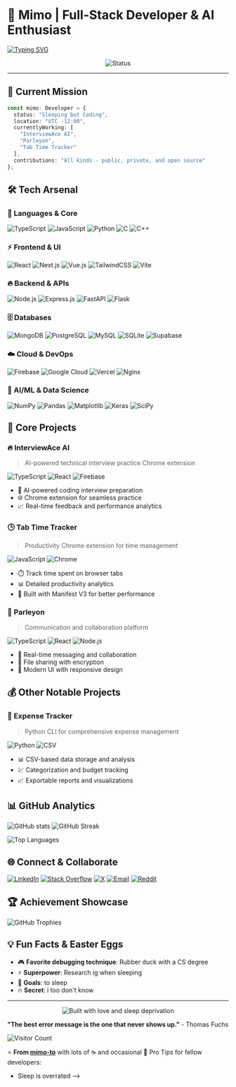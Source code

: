# 🚀 Mimo | Full-Stack Developer & AI Enthusiast
[![Typing SVG](https://readme-typing-svg.herokuapp.com?font=Fira+Code&pause=1000&color=00D9FF¢er=true&vCenter=true&width=435&lines=AI%2FML+Explorer;Open+Source+Contributor;Full-Stack+Developer)](https://git.io/typing-svg)

<p align="center">
  <img src="https://img.shields.io/badge/Status-Sleeping%20but%20Coding-%2300D9FF?style=for-the-badge&logo=moon&logoColor=white" alt="Status"/>
</p>

---

## 🧠 Current Mission

```typescript
const mimo: Developer = {
  status: "Sleeping but Coding",
  location: "UTC -12:00",
  currentlyWorking: [
    "InterviewAce AI",
    "Parleyon", 
    "Tab Time Tracker"
  ],
  contributions: "All kinds - public, private, and open source"
};
```

## 🛠️ Tech Arsenal

### 🎯 Languages & Core
![TypeScript](https://img.shields.io/badge/TypeScript-007ACC?style=for-the-badge&logo=typescript&logoColor=white)
![JavaScript](https://img.shields.io/badge/JavaScript-F7DF1E?style=for-the-badge&logo=javascript&logoColor=black)
![Python](https://img.shields.io/badge/Python-3776AB?style=for-the-badge&logo=python&logoColor=white)
![C](https://img.shields.io/badge/C-00599C?style=for-the-badge&logo=c&logoColor=white)
![C++](https://img.shields.io/badge/C++-00599C?style=for-the-badge&logo=c%2B%2B&logoColor=white)

### ⚡ Frontend & UI
![React](https://img.shields.io/badge/React-20232A?style=for-the-badge&logo=react&logoColor=61DAFB)
![Next.js](https://img.shields.io/badge/Next.js-000000?style=for-the-badge&logo=nextdotjs&logoColor=white)
![Vue.js](https://img.shields.io/badge/Vue.js-35495E?style=for-the-badge&logo=vuedotjs&logoColor=4FC08D)
![TailwindCSS](https://img.shields.io/badge/Tailwind_CSS-38B2AC?style=for-the-badge&logo=tailwind-css&logoColor=white)
![Vite](https://img.shields.io/badge/Vite-646CFF?style=for-the-badge&logo=vite&logoColor=white)

### 🔥 Backend & APIs
![Node.js](https://img.shields.io/badge/Node.js-43853D?style=for-the-badge&logo=node.js&logoColor=white)
![Express.js](https://img.shields.io/badge/Express.js-404D59?style=for-the-badge)
![FastAPI](https://img.shields.io/badge/FastAPI-005571?style=for-the-badge&logo=fastapi)
![Flask](https://img.shields.io/badge/Flask-000000?style=for-the-badge&logo=flask&logoColor=white)

### 🗄️ Databases
![MongoDB](https://img.shields.io/badge/MongoDB-4EA94B?style=for-the-badge&logo=mongodb&logoColor=white)
![PostgreSQL](https://img.shields.io/badge/PostgreSQL-316192?style=for-the-badge&logo=postgresql&logoColor=white)
![MySQL](https://img.shields.io/badge/MySQL-005C84?style=for-the-badge&logo=mysql&logoColor=white)
![SQLite](https://img.shields.io/badge/SQLite-07405e?style=for-the-badge&logo=sqlite&logoColor=white)
![Supabase](https://img.shields.io/badge/Supabase-3ECF8E?style=for-the-badge&logo=supabase&logoColor=white)

### ☁️ Cloud & DevOps
![Firebase](https://img.shields.io/badge/Firebase-039BE5?style=for-the-badge&logo=Firebase&logoColor=white)
![Google Cloud](https://img.shields.io/badge/Google_Cloud-4285F4?style=for-the-badge&logo=google-cloud&logoColor=white)
![Vercel](https://img.shields.io/badge/Vercel-000000?style=for-the-badge&logo=vercel&logoColor=white)
![Nginx](https://img.shields.io/badge/Nginx-009639?style=for-the-badge&logo=nginx&logoColor=white)

### 🤖 AI/ML & Data Science
![NumPy](https://img.shields.io/badge/numpy-%23013243.svg?style=for-the-badge&logo=numpy&logoColor=white)
![Pandas](https://img.shields.io/badge/pandas-%23150458.svg?style=for-the-badge&logo=pandas&logoColor=white)
![Matplotlib](https://img.shields.io/badge/Matplotlib-%23ffffff.svg?style=for-the-badge&logo=Matplotlib&logoColor=black)
![Keras](https://img.shields.io/badge/Keras-%23D00000.svg?style=for-the-badge&logo=Keras&logoColor=white)
![SciPy](https://img.shields.io/badge/SciPy-%230C55A5.svg?style=for-the-badge&logo=scipy&logoColor=%white)

## 🚀 Core Projects

### 🔥 InterviewAce AI
> AI-powered technical interview practice Chrome extension

![TypeScript](https://img.shields.io/badge/-TypeScript-007ACC?style=flat-square&logo=typescript&logoColor=white)
![React](https://img.shields.io/badge/-React-61DAFB?style=flat-square&logo=react&logoColor=black)
![Firebase](https://img.shields.io/badge/-Firebase-FFA000?style=flat-square&logo=firebase&logoColor=white)

- 🧠 AI-powered coding interview preparation
- 🌐 Chrome extension for seamless practice
- 📈 Real-time feedback and performance analytics

### 🕒 Tab Time Tracker
> Productivity Chrome extension for time management

![JavaScript](https://img.shields.io/badge/-JavaScript-F7DF1E?style=flat-square&logo=javascript&logoColor=black)
![Chrome](https://img.shields.io/badge/-Chrome%20Extension-4285F4?style=flat-square&logo=googlechrome&logoColor=white)

- ⏱️ Track time spent on browser tabs
- 📊 Detailed productivity analytics
- 🚀 Built with Manifest V3 for better performance

### 💬 Parleyon
> Communication and collaboration platform

![TypeScript](https://img.shields.io/badge/-TypeScript-007ACC?style=flat-square&logo=typescript&logoColor=white)
![React](https://img.shields.io/badge/-React-61DAFB?style=flat-square&logo=react&logoColor=black)
![Node.js](https://img.shields.io/badge/-Node.js-339933?style=flat-square&logo=node.js&logoColor=white)

- 🤝 Real-time messaging and collaboration
- 📁 File sharing with encryption
- 🎨 Modern UI with responsive design

## 💰 Other Notable Projects

### 💸 Expense Tracker
> Python CLI for comprehensive expense management

![Python](https://img.shields.io/badge/-Python-3776AB?style=flat-square&logo=python&logoColor=white)
![CSV](https://img.shields.io/badge/-Data%20Analysis-FF6B35?style=flat-square)

- 📊 CSV-based data storage and analysis
- 💹 Categorization and budget tracking
- 📈 Exportable reports and visualizations

## 📊 GitHub Analytics
![GitHub stats](https://github-readme-stats.vercel.app/api?username=mimo-to&show_icons=true&theme=radical&hide_border=true&bg_color=0D1117&title_color=00D9FF&icon_color=00D9FF&text_color=FFFFFF)
![GitHub Streak](https://github-readme-streak-stats.herokuapp.com/?user=mimo-to&theme=radical&hide_border=true&background=0D1117&stroke=00D9FF&ring=00D9FF&fire=FF6B35&currStreakLabel=00D9FF)

![Top Languages](https://github-readme-stats.vercel.app/api/top-langs/?username=mimo-to&layout=compact&theme=radical&hide_border=true&bg_color=0D1117&title_color=00D9FF&text_color=FFFFFF)

## 🌐 Connect & Collaborate
[![LinkedIn](https://img.shields.io/badge/LinkedIn-%230077B5.svg?logo=linkedin&logoColor=white&style=for-the-badge)](https://linkedin.com/in/rounak-hati-mimo-to)
[![Stack Overflow](https://img.shields.io/badge/-Stackoverflow-FE7A16?logo=stack-overflow&logoColor=white&style=for-the-badge)](https://stackoverflow.com/users/26944935)
[![X](https://img.shields.io/badge/X-black.svg?logo=X&logoColor=white&style=for-the-badge)](https://x.com/_exebyte_to)
[![Email](https://img.shields.io/badge/Email-D14836?logo=gmail&logoColor=white&style=for-the-badge)](mailto:rounakhati18@gmail.com)
[![Reddit](https://img.shields.io/badge/Reddit-%23FF4500.svg?logo=Reddit&logoColor=white&style=for-the-badge)](https://reddit.com/user/MIMO_216)

## 🏆 Achievement Showcase
![GitHub Trophies](https://github-profile-trophy.vercel.app/?username=mimo-to&theme=radical&no-frame=true&no-bg=true&margin-w=4&column=7)

## 💡 Fun Facts & Easter Eggs
- 🎮 **Favorite debugging technique**: Rubber duck with a CS degree
- ⚡ **Superpower**: Research ig when sleeping
- 🎯 **Goals**: to sleep
- 🔥 **Secret**: i too don't know

---

<p align="center">
  <img src="https://img.shields.io/badge/Built%20with-%E2%9D%A4%20and%20%E2%86%95-%23FF6B35?style=for-the-badge" alt="Built with love and sleep deprivation"/>
</p>

**"The best error message is the one that never shows up."** - Thomas Fuchs

![Visitor Count](https://visitcount.itsvg.in/api?id=mimo-to&icon=3&color=3)

⭐ **From [mimo-to](https://github.com/mimo-to)** with lots of ☕ and occasional 
🚀 Pro Tips for fellow developers:
- Sleep is overrated 
-->
